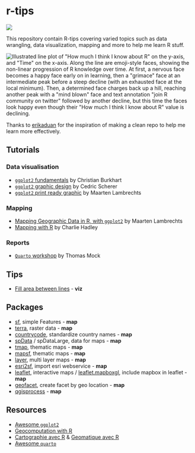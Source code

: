 
<!-- README.md is generated from README.Rmd. Please edit that file -->

# r-tips

<!-- badges: start -->

![](https://img.shields.io/badge/Language-R-blue) <!-- badges: end -->

This repository contain R-tips covering varied topics such as data
wrangling, data visualization, mapping and more to help me learn R
stuff.

<img src="https://cdn.myportfolio.com/45214904-6a61-4e23-98d6-b140f8654a40/d65eb83f-66e4-4760-8c1f-29d336d1d6df.png?h=9b917065e8502455cd1c4791492b2199" alt="Illustrated line plot of &quot;How much I think I know about R&quot; on the y-axis, and &quot;Time&quot; on the x-axis. Along the line are emoji-style faces, showing the non-linear progression of R knowledge over time. At first, a nervous face becomes a happy face early on in learning, then a &quot;grimace&quot; face at an intermediate peak before a steep decline (with an exhausted face at the local minimum). Then, a determined face charges back up a hill, reaching another peak with a &quot;mind blown&quot; face and text annotation &quot;join R community on twitter&quot; followed by another decline, but this time the faces look happy even though their &quot;How much I think I know about R&quot; value is declining."  />

Thanks to [erikaduan](https://github.com/erikaduan/r_tips) for the
inspiration of making a clean repo to help me learn more effectively.

## Tutorials

### Data visualisation

-   [`ggplot2`
    fundamentals](tutorials/viz-ggplot2-fundamentals-ChristianBurkhart/)
    by Christian Burkhart
-   [`ggplot2` graphic
    design](tutorials/viz-ggplot2-graphic-design-CedricScherer/) by
    Cedric Scherer
-   [`ggplot2` print ready
    graphic](tutorials/viz-ggplot2-print-ready-graphic-MaartenLambrechts/)
    by Maarten Lambrechts

### Mapping

-   [Mapping Geographic Data in R, with
    `ggplot2`](tutorials/map-geodata-ggplot2-MaartenLambrechts/) by
    Maarten Lambrechts
-   [Mapping with R](tutorials/map-mapping-with-r-CharlieHadley/) by
    Charlie Hadley

### Reports

-   [`Quarto` workshop](tutorials/qmd-quarto-workshop-ThomasMock/) by
    Thomas Mock

## Tips

-   [Fill area between lines](examples/viz_fill_area_between_lines.r) -
    **viz**

## Packages

-   [sf](https://github.com/r-spatial/sf), simple Features - **map**
-   [terra](https://github.com/rspatial/terra), raster data - **map**
-   [countrycode](https://github.com/vincentarelbundock/countrycode),
    standardize country names - **map**
-   [spData](https://github.com/Nowosad/spData) / spDataLarge, data for
    maps - **map**
-   [tmap](https://github.com/r-tmap/tmap), thematic maps - **map**
-   [mapsf](https://github.com/riatelab/mapsf/), thematic maps - **map**
-   [layer](https://github.com/marcosci/layer), multi layer maps -
    **map**
-   [esri2sf](https://github.com/yonghah/esri2sf), import esri
    webservice - **map**
-   [leaflet](https://github.com/rstudio/leaflet), interactive maps /
    [leaflet.mapboxgl](https://github.com/rstudio/leaflet.mapboxgl),
    include mapbox in leaflet - **map**
-   [geofacet](https://github.com/hafen/geofacet/), create facet by geo
    location - **map**
-   [qgisprocess](https://github.com/paleolimbot/qgisprocess) - **map**

## Resources

-   [Awesome `ggplot2`](https://github.com/erikgahner/awesome-ggplot2)
-   [Geocomputation with R](https://geocompr.robinlovelace.net/)
-   [Cartographie avec R](https://rcarto.github.io/cartographie_avec_r/)
    & [Geomatique avec R](https://rcarto.github.io/geomatique_avec_r/)
-   [Awesome `quarto`](https://github.com/mcanouil/awesome-quarto)
